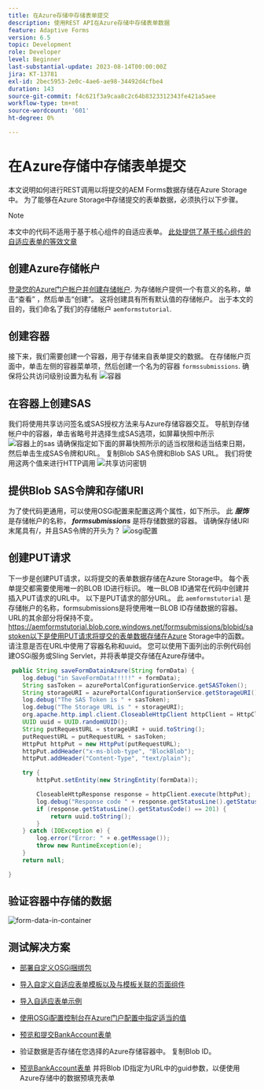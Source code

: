 ```yaml
---
title: 在Azure存储中存储表单提交
description: 使用REST API在Azure存储中存储表单数据
feature: Adaptive Forms
version: 6.5
topic: Development
role: Developer
level: Beginner
last-substantial-update: 2023-08-14T00:00:00Z
jira: KT-13781
exl-id: 2bec5953-2e0c-4ae6-ae98-34492d4cfbe4
duration: 143
source-git-commit: f4c621f3a9caa8c2c64b8323312343fe421a5aee
workflow-type: tm+mt
source-wordcount: '601'
ht-degree: 0%

---
```


# 在Azure存储中存储表单提交

本文说明如何进行REST调用以将提交的AEM Forms数据存储在Azure Storage中。
为了能够在Azure Storage中存储提交的表单数据，必须执行以下步骤。

>[!NOTE]
>本文中的代码不适用于基于核心组件的自适应表单。 [此处提供了基于核心组件的自适应表单的等效文章](https://experienceleague.adobe.com/docs/experience-manager-learn/forms/prefill-form-with-data-attachments/introduction.html?lang=en)


## 创建Azure存储帐户

[登录您的Azure门户帐户并创建存储帐户](https://learn.microsoft.com/en-us/azure/storage/common/storage-account-create?tabs=azure-portal#create-a-storage-account-1). 为存储帐户提供一个有意义的名称，单击“查看” ，然后单击“创建”。 这将创建具有所有默认值的存储帐户。 出于本文的目的，我们命名了我们的存储帐户 `aemformstutorial`.


## 创建容器

接下来，我们需要创建一个容器，用于存储来自表单提交的数据。
在存储帐户页面中，单击左侧的容器菜单项，然后创建一个名为的容器 `formssubmissions`. 确保将公共访问级别设置为私有
![容器](./assets/new-container.png)

## 在容器上创建SAS

我们将使用共享访问签名或SAS授权方法来与Azure存储容器交互。
导航到存储帐户中的容器，单击省略号并选择生成SAS选项，如屏幕快照中所示
![容器上的sas](./assets/sas-on-container.png)
请确保指定如下面的屏幕快照所示的适当权限和适当结束日期，然后单击生成SAS令牌和URL。 复制Blob SAS令牌和Blob SAS URL。 我们将使用这两个值来进行HTTP调用
![共享访问密钥](./assets/shared-access-signature.png)


## 提供Blob SAS令牌和存储URI

为了使代码更通用，可以使用OSGi配置来配置这两个属性，如下所示。 此 _**服饰**_ 是存储帐户的名称， _**formsubmissions**_ 是将存储数据的容器。
请确保存储URI末尾具有/，并且SAS令牌的开头为？
![osgi配置](./assets/azure-portal-osgi-configuration.png)


## 创建PUT请求

下一步是创建PUT请求，以将提交的表单数据存储在Azure Storage中。 每个表单提交都需要使用唯一的BLOB ID进行标识。 唯一BLOB ID通常在代码中创建并插入PUT请求的URL中。
以下是PUT请求的部分URL。 此 `aemformstutorial` 是存储帐户的名称，formsubmissions是将使用唯一BLOB ID存储数据的容器。 URL的其余部分将保持不变。
https://aemformstutorial.blob.core.windows.net/formsubmissions/blobid/sastoken以下是使用PUT请求将提交的表单数据存储在Azure Storage中的函数。 请注意是否在URL中使用了容器名称和uuid。 您可以使用下面列出的示例代码创建OSGi服务或Sling Servlet，并将表单提交存储在Azure存储中。

```java
 public String saveFormDatainAzure(String formData) {
    log.debug("in SaveFormData!!!!!" + formData);
    String sasToken = azurePortalConfigurationService.getSASToken();
    String storageURI = azurePortalConfigurationService.getStorageURI();
    log.debug("The SAS Token is " + sasToken);
    log.debug("The Storage URL is " + storageURI);
    org.apache.http.impl.client.CloseableHttpClient httpClient = HttpClientBuilder.create().build();
    UUID uuid = UUID.randomUUID();
    String putRequestURL = storageURI + uuid.toString();
    putRequestURL = putRequestURL + sasToken;
    HttpPut httpPut = new HttpPut(putRequestURL);
    httpPut.addHeader("x-ms-blob-type", "BlockBlob");
    httpPut.addHeader("Content-Type", "text/plain");

    try {
        httpPut.setEntity(new StringEntity(formData));

        CloseableHttpResponse response = httpClient.execute(httpPut);
        log.debug("Response code " + response.getStatusLine().getStatusCode());
        if (response.getStatusLine().getStatusCode() == 201) {
            return uuid.toString();
        }
    } catch (IOException e) {
        log.error("Error: " + e.getMessage());
        throw new RuntimeException(e);
    }
    return null;

}
```

## 验证容器中存储的数据

![form-data-in-container](./assets/form-data-in-container.png)

## 测试解决方案

* [部署自定义OSGi捆绑包](./assets/SaveAndFetchFromAzure.core-1.0.0-SNAPSHOT.jar)

* [导入自定义自适应表单模板以及与模板关联的页面组件](./assets/store-and-fetch-from-azure.zip)

* [导入自适应表单示例](./assets/bank-account-sample-form.zip)

* [使用OSGi配置控制台在Azure门户配置中指定适当的值](https://experienceleague.adobe.com/docs/experience-manager-learn/forms/some-useful-integrations/store-form-data-in-azure-storage.html?lang=en#provide-the-blob-sas-token-and-storage-uri)

* [预览和提交BankAccount表单](http://localhost:4502/content/dam/formsanddocuments/azureportalstorage/bankaccount/jcr:content?wcmmode=disabled)

* 验证数据是否存储在您选择的Azure存储容器中。 复制Blob ID。
* [预览BankAccount表单](http://localhost:4502/content/dam/formsanddocuments/azureportalstorage/bankaccount/jcr:content?wcmmode=disabled&amp;guid=dba8ac0b-8be6-41f2-9929-54f627a649f6) 并将Blob ID指定为URL中的guid参数，以便使用Azure存储中的数据预填充表单

